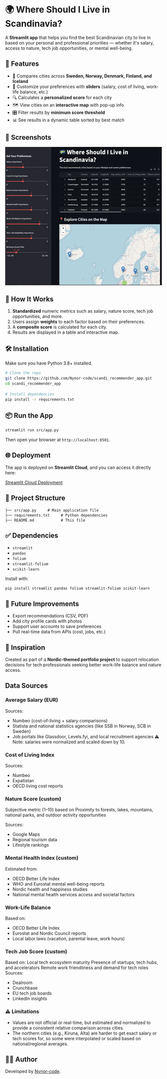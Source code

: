 
# 🌍 Where Should I Live in Scandinavia?

A **Streamlit app** that helps you find the best Scandinavian city to live in based on your personal and professional priorities — whether it's salary, access to nature, tech job opportunities, or mental well-being.

## 🚀 Features

- 🌆 Compares cities across **Sweden, Norway, Denmark, Finland, and Iceland**
- 🎯 Customize your preferences with **sliders** (salary, cost of living, work-life balance, etc.)
- 🔍 Calculates a **personalized score** for each city
- 🗺️ View cities on an **interactive map** with pop-up info
- 🎛️ Filter results by **minimum score threshold**
- 📊 See results in a dynamic table sorted by best match

## 📸 Screenshots

![App Screenshot](./images/app_screen.png)

## 🧠 How It Works

1. **Standardized** numeric metrics such as salary, nature score, tech job opportunities, and more.
2. Users assign **weights** to each factor based on their preferences.
3. A **composite score** is calculated for each city.
4. Results are displayed in a table and interactive map.

## 🛠️ Installation

Make sure you have Python 3.8+ installed.

```bash
# Clone the repo
git clone https://github.com/Nynor-code/scandi_recommender_app.git
cd scandi_recommender_app

# Install dependencies
pip install -r requirements.txt
```

## 📦 Run the App

```bash
streamlit run src/app.py
```

Then open your browser at `http://localhost:8501`.

## 🌐 Deployment

The app is deployed on **Streamlit Cloud**, and you can access it directly here:

[Streamlit Cloud Deployment](https://share.streamlit.io/Nynor-code/scandinavia-city-picker/main/)

## 📁 Project Structure

```
├── src/app.py     # Main application file
├── requirements.txt     # Python dependencies
├── README.md            # This file
```

## ✅ Dependencies

- `streamlit`
- `pandas`
- `folium`
- `streamlit-folium`
- `scikit-learn`

Install with:
```bash
pip install streamlit pandas folium streamlit-folium scikit-learn
```

## 🌱 Future Improvements

- Export recommendations (CSV, PDF)
- Add city profile cards with photos
- Support user accounts to save preferences
- Pull real-time data from APIs (cost, jobs, etc.)

## 📍 Inspiration

Created as part of a **Nordic-themed portfolio project** to support relocation decisions for tech professionals seeking better work-life balance and nature access.

## Data Sources

### Average Salary (EUR)
Sources:
* Numbeo (cost-of-living + salary comparisons)
* Statista and national statistics agencies (like SSB in Norway, SCB in Sweden)
* Job portals like Glassdoor, Levels.fyi, and local recruitment agencies
⚠ Note: salaries were normalized and scaled down by 10.

### Cost of Living Index
Sources:
* Numbeo
* Expatistan
* OECD living cost reports

### Nature Score (custom)
Subjective metric (1–10) based on Proximity to forests, lakes, mountains, national parks, and outdoor activity opportunities

Sources: 
* Google Maps
* Regional tourism data 
* Lifestyle rankings

### Mental Health Index (custom)
Estimated from:
* OECD Better Life Index
* WHO and Eurostat mental well-being reports
* Nordic health and happiness studies
* National mental health services access and societal factors

### Work-Life Balance
Based on:
* OECD Better Life Index
* Eurostat and Nordic Council reports
* Local labor laws (vacation, parental leave, work hours)

### Tech Job Score (custom)
Based on:
Local tech ecosystem maturity
Presence of startups, tech hubs, and accelerators
Remote work friendliness and demand for tech roles
Sources: 
* Dealroom
* Crunchbase
* EU tech job boards
* LinkedIn insights

### ⚠ Limitations
* Values are not official or real-time, but estimated and normalized to provide a consistent relative comparison across cities.
* The northern cities (e.g., Kiruna, Alta) are harder to get exact salary or tech scores for, so some were interpolated or scaled based on national/regional averages.

## 🧑‍💻 Author

Developed by [Nynor-code](https://github.com/Nynor-code).
